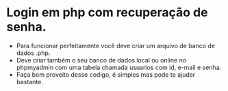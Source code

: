# Login em php com recuperação de senha.
- Para funcionar perfeitamente você deve criar um arquivo de banco de dados .php.
- Deve criar também o seu banco de dados local ou online no phpmyadmin com uma tabela chamada usuarios com id, e-mail e senha.
- Faça bom proveito desse codigo, é simples mas pode te ajudar bastante.
